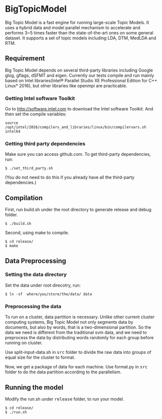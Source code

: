 # BigTopicModel

Big Topic Model is a fast engine for running large-scale Topic Models. It uses a hybrid data and model parallel mechanism to accelerate and performs 3~5 times faster than the state-of-the-art ones on some general dataset. It supports a set of topic models including LDA, DTM, MedLDA and RTM.

## Requirement

Big Topic Model depends on several third-party libraries including Google glog, gflags, dSFMT and eigen. Currently our tests compile and run mainly based on Intel libraries(Intel® Parallel Studio XE Professional Edition for C++ Linux* 2016), but other libraries like openmpi are practicable.

### Getting Intel software Toolkit

Go to http://software.intel.com to download the Intel software Toolkit. And then set the compile variables:

```
source /opt/intel/2016/compilers_and_libraries/linux/bin/compilervars.sh intel64
```

### Getting third party dependencies

Make sure you can access github.com. To get third-party dependencies, run:

```
$ ./set_third_party.sh
```

(You do not need to do this if you already have all the third-party dependencies.)

## Compilation

First, run build.sh under the root directory to generate release and debug folder.
```
$ ./build.sh
```
Second, using make to compile.
```
$ cd release/
$ make
```

## Data Preprocessing

### Setting the data directory

Set the data under root direcotry, run:
```
$ ln -sf  where/you/store/the/data/ data
```

### Preprocessing the data

To run on a cluster, data partition is necessary. Unlike other current cluster computing systems, Big Topic Model not only segments data by documents, but also by words, that is a two-dimensional partition. So the data we need is different from the traditional svm data, and we need to preprocess the data by distributing words randomly for each group before running on cluster.

Use split-input-data.sh in <kbd>src</kbd> folder to divide the raw data into groups of equal size for the cluster to format.

Now, we get a package of data for each machine. Use format.py in <kbd>src</kbd> folder to do the data partition according to the parallelism.

## Running the model

Modify the run.sh under <kbd>release</kbd> folder, to run your model.
```
$ cd release/
$ ./run.sh
```
